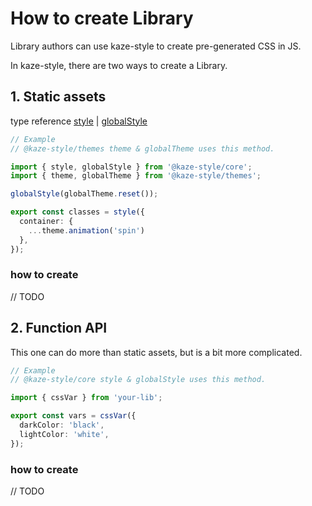 # How to create Library

Library authors can use kaze-style to create pre-generated CSS in JS.

In kaze-style, there are two ways to create a Library.

## 1. Static assets

type reference [style](./1.STYLE.md) | [globalStyle](./2.GLOBAL_STYLE.md)

```ts
// Example
// @kaze-style/themes theme & globalTheme uses this method.

import { style, globalStyle } from '@kaze-style/core';
import { theme, globalTheme } from '@kaze-style/themes';

globalStyle(globalTheme.reset());

export const classes = style({
  container: {
    ...theme.animation('spin')
  },
});

```

### how to create
// TODO

## 2. Function API

This one can do more than static assets, but is a bit more complicated.

```ts
// Example
// @kaze-style/core style & globalStyle uses this method.

import { cssVar } from 'your-lib';

export const vars = cssVar({
  darkColor: 'black',
  lightColor: 'white',
});

```

### how to create
// TODO

